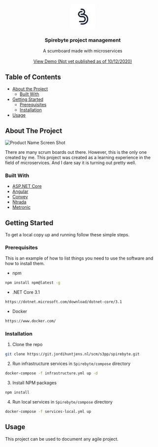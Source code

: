 
<!-- PROJECT LOGO -->
<br />
<p align="center">
  <a href="https://github.com/github_username/repo_name">
    <img src="docs/media/SpireByte-Logo-clean-256.png" alt="Logo" width="80" height="80">
  </a>

  <div align="center">
    <h3>Spirebyte project management</h3>
  </div>

  <p align="center">
    A scumboard made with microservices
    <br />
    <br />
    <a href="https://spirebyte.jordihuntjens.nl">View Demo (Not yet published as of 10/12/2020)</a>
  </p>
</p>



<!-- TABLE OF CONTENTS -->
## Table of Contents

* [About the Project](#about-the-project)
  * [Built With](#built-with)
* [Getting Started](#getting-started)
  * [Prerequisites](#prerequisites)
  * [Installation](#installation)
* [Usage](#usage)



<!-- ABOUT THE PROJECT -->
## About The Project

![Product Name Screen Shot](https://git.jordihuntjens.nl/projects/S3PP/repos/spirebyte/browse/docs/media/SpireByte-Preview.png "Preview image")

There are many scrum boards out there. However, this is the only one created by me. This project was created as a learning experience in the field of microservices. And I dare say it is turning out pretty well.



### Built With

* [ASP.NET Core](https://dotnet.microsoft.com/learn/aspnet/what-is-aspnet-core)
* [Angular](https://angular.io/)
* [Convey](https://convey-stack.github.io/)
* [Ntrada](https://github.com/snatch-dev/Ntrada)
* [Metronic](https://keenthemes.com/metronic/)



<!-- GETTING STARTED -->
## Getting Started

To get a local copy up and running follow these simple steps.

### Prerequisites

This is an example of how to list things you need to use the software and how to install them.
* npm
```sh
npm install npm@latest -g
```
* .NET Core 3.1
```sh
https://dotnet.microsoft.com/download/dotnet-core/3.1
```
* Docker
```sh
https://www.docker.com/
```


### Installation

1. Clone the repo
```sh
git clone https://git.jordihuntjens.nl/scm/s3pp/spirebyte.git
```
2. Run infrastructure services in `Spirebyte/compose` directory
```sh
docker-compose -f infrastructure.yml up -d
```
3. Install NPM packages
```sh
npm install
```
4. Run local services in `Spirebyte/compose` directory
```sh
docker-compose -f services-local.yml up
```

<!-- USAGE EXAMPLES -->
## Usage

This project can be used to document any agile project.
